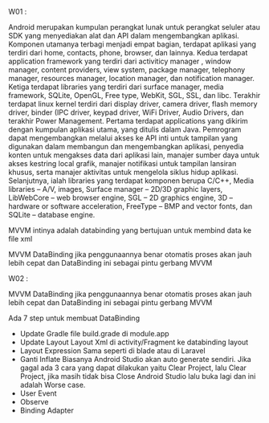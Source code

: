 W01 : 

Android merupakan kumpulan perangkat lunak untuk perangkat seluler atau SDK yang menyediakan alat dan API dalam mengembangkan aplikasi. 
Komponen utamanya terbagi menjadi empat bagian, terdapat aplikasi yang terdiri dari home, contacts, phone, browser, dan lainnya. Kedua terdapat application framework yang terdiri dari activiticy manager
, window manager, content providers, view system, package manager, telephony manager, resources manager, location manager, dan notification manager. Ketiga terdapat libraries yang terdiri dari surface manager, media framework, SQLite, OpenGL, Free type, WebKit, SGL, SSL, dan libc. Terakhir terdapat linux kernel terdiri dari display driver, camera driver, flash memory driver, binder (IPC driver, keypad driver, WiFi Driver, Audio Drivers, dan terakhir Power Management. Pertama terdapat applications yang dikirim dengan kumpulan aplikasi utama, yang ditulis dalam Java. Pemrogram dapat mengembangkan melalui akses ke API inti untuk tampilan yang digunakan dalam membangun dan mengembangkan aplikasi, penyedia konten untuk mengakses data dari aplikasi lain, manajer sumber daya untuk akses kestring local grafik, manajer notifikasi untuk tampilan lansiran khusus, serta manajer aktivitas untuk mengelola siklus hidup aplikasi. Selanjutnya, ialah libraries yang terdapat komponen berupa C/C++, Media libraries – A/V, images, Surface manager – 2D/3D graphic layers, LibWebCore – web browser engine, SGL – 2D graphics engine, 3D – hardware or software acceleration, FreeType – BMP and vector fonts, dan SQLite – database engine.  

MVVM intinya adalah databinding yang 
bertujuan untuk membind data ke file xml

MVVM DataBinding jika penggunaannya benar otomatis proses akan jauh lebih 
cepat dan DataBinding ini sebagai pintu gerbang MVVM 

W02 :

MVVM DataBinding jika penggunaannya benar otomatis proses akan jauh lebih 
cepat dan DataBinding ini sebagai pintu gerbang MVVM

Ada 7 step untuk membuat DataBinding
- Update Gradle
	file build.grade di module.app
- Update Layout
	Layout Xml di activity/Fragment ke databinding layout
- Layout Expression
	Sama seperti di blade atau di Laravel
- Ganti Inflate
Biasanya Android Studio akan auto generate sendiri. Jika gagal ada 3 cara yang dapat dilakukan yaitu Clear Project, lalu Clear Project, jika masih tidak bisa Close Android Studio lalu buka lagi dan ini adalah Worse case.
- User Event
- Observe
- Binding Adapter
